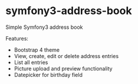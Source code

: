 # symfony3-address-book
Simple Symfony3 address book

Features:
- Bootstrap 4 theme
- View, create, edit or delete address entries
- List all entries
- Picture upload and preview functionality
- Datepicker for birthday field 